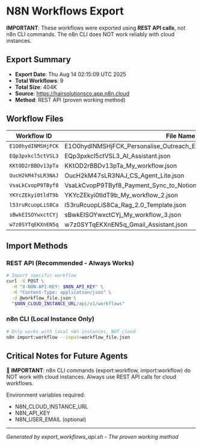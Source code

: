 # N8N Workflows Export

**IMPORTANT**: These workflows were exported using **REST API calls**, not n8n CLI commands.
The n8n CLI does NOT work reliably with cloud instances.

## Export Summary

- **Export Date**: Thu Aug 14 02:15:09 UTC 2025
- **Total Workflows**: 9
- **Total Size**: 404K
- **Source**: https://hairsolutionsco.app.n8n.cloud
- **Method**: REST API (proven working method)

## Workflow Files

| Workflow ID | File Name | Size |
|-------------|-----------|------|
| `E1O0hydINMSHjFCK` | E1O0hydINMSHjFCK_Personalise_Outreach_Emails_using_Customer_data_an.json | 24K |
| `EQp3pxkcl5ctVSL3` | EQp3pxkcl5ctVSL3_AI_Assistant.json | 8.0K |
| `KKtOD2rBBDv13pTa` | KKtOD2rBBDv13pTa_My_workflow.json | 12K |
| `OucH2kM47sLR3NAJ` | OucH2kM47sLR3NAJ_CS_Agent_Lite.json | 12K |
| `VsaLkCvopP9TByf8` | VsaLkCvopP9TByf8_Payment_Sync_to_Notion.json | 8.0K |
| `YKYcZEkyi0tldT9b` | YKYcZEkyi0tldT9b_My_workflow_2.json | 16K |
| `l53ruRcuopLiS8Ca` | l53ruRcuopLiS8Ca_Rag_2.0_Template.json | 68K |
| `sBwkEISOYwxctCYj` | sBwkEISOYwxctCYj_My_workflow_3.json | 12K |
| `w7z0SYTqEKXnEN5q` | w7z0SYTqEKXnEN5q_Gmail_Assistant.json | 36K |

## Import Methods

### REST API (Recommended - Always Works)
```bash
# Import specific workflow
curl -X POST \
  -H "X-N8N-API-KEY: $N8N_API_KEY" \
  -H "Content-Type: application/json" \
  -d @workflow_file.json \
  "$N8N_CLOUD_INSTANCE_URL/api/v1/workflows"
```

### n8n CLI (Local Instance Only)
```bash
# Only works with local n8n instances, NOT cloud
n8n import:workflow --input=workflow_file.json
```

## Critical Notes for Future Agents

🚨 **IMPORTANT**: n8n CLI commands (export:workflow, import:workflow) do NOT work with cloud instances.
Always use REST API calls for cloud workflows.

Environment variables required:
- N8N_CLOUD_INSTANCE_URL
- N8N_API_KEY
- N8N_USER_EMAIL (optional)

---
*Generated by export_workflows_api.sh - The proven working method*
